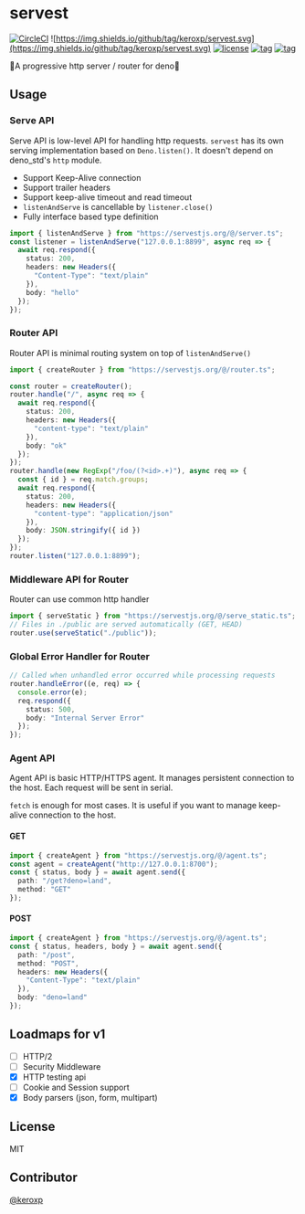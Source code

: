 # servest

[![CircleCI](https://circleci.com/gh/keroxp/servest.svg?style=svg)](https://circleci.com/gh/keroxp/servest)
![https://img.shields.io/github/tag/keroxp/servest.svg](https://img.shields.io/github/tag/keroxp/servest.svg)
[![license](https://img.shields.io/github/license/keroxp/servest.svg)](https://github.com/keroxp/servest)
[![tag](https://img.shields.io/badge/deno-v0.20.0-green.svg)](https://github.com/denoland/deno)
[![tag](https://img.shields.io/badge/deno__std-v0.20.0-green.svg)](https://github.com/denoland/deno_std)

🌾A progressive http server / router for deno🌾

## Usage

### Serve API

Serve API is low-level API for handling http requests. `servest` has its own serving implementation based on `Deno.listen()`. It doesn't depend on deno_std's `http` module.

- Support Keep-Alive connection
- Support trailer headers
- Support keep-alive timeout and read timeout
- `listenAndServe` is cancellable by `listener.close()`
- Fully interface based type definition

```ts
import { listenAndServe } from "https://servestjs.org/@/server.ts";
const listener = listenAndServe("127.0.0.1:8899", async req => {
  await req.respond({
    status: 200,
    headers: new Headers({
      "Content-Type": "text/plain"
    }),
    body: "hello"
  });
});
```

### Router API

Router API is minimal routing system on top of `listenAndServe()`

```ts
import { createRouter } from "https://servestjs.org/@/router.ts";

const router = createRouter();
router.handle("/", async req => {
  await req.respond({
    status: 200,
    headers: new Headers({
      "content-type": "text/plain"
    }),
    body: "ok"
  });
});
router.handle(new RegExp("/foo/(?<id>.+)"), async req => {
  const { id } = req.match.groups;
  await req.respond({
    status: 200,
    headers: new Headers({
      "content-type": "application/json"
    }),
    body: JSON.stringify({ id })
  });
});
router.listen("127.0.0.1:8899");
```

### Middleware API for Router

Router can use common http handler

```ts
import { serveStatic } from "https://servestjs.org/@/serve_static.ts";
// Files in ./public are served automatically (GET, HEAD)
router.use(serveStatic("./public"));
```

### Global Error Handler for Router

```ts
// Called when unhandled error occurred while processing requests
router.handleError((e, req) => {
  console.error(e);
  req.respond({
    status: 500,
    body: "Internal Server Error"
  });
});
```

### Agent API

Agent API is basic HTTP/HTTPS agent. It manages persistent connection to the host. Each request will be sent in serial.

`fetch` is enough for most cases. It is useful if you want to manage keep-alive connection to the host.

#### GET

```ts
import { createAgent } from "https://servestjs.org/@/agent.ts";
const agent = createAgent("http://127.0.0.1:8700");
const { status, body } = await agent.send({
  path: "/get?deno=land",
  method: "GET"
});
```

#### POST

```ts
import { createAgent } from "https://servestjs.org/@/agent.ts";
const { status, headers, body } = await agent.send({
  path: "/post",
  method: "POST",
  headers: new Headers({
    "Content-Type": "text/plain"
  }),
  body: "deno=land"
});
```

## Loadmaps for v1

- [ ] HTTP/2
- [ ] Security Middleware
- [x] HTTP testing api
- [ ] Cookie and Session support
- [x] Body parsers (json, form, multipart)

## License

MIT

## Contributor

[@keroxp](https://github.com/keroxp)
